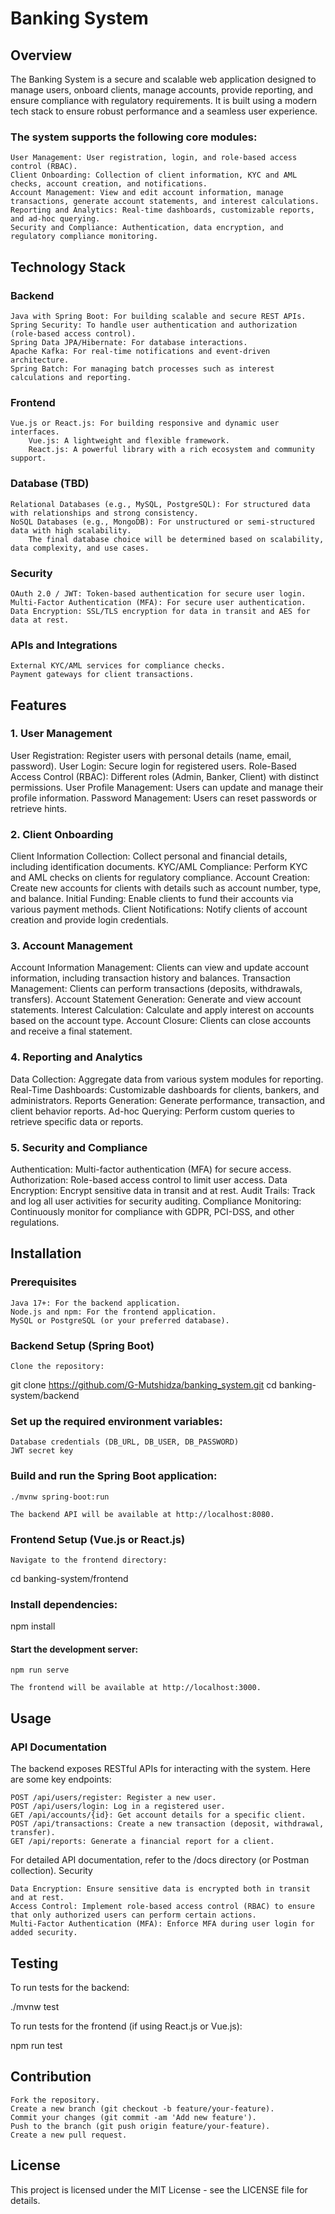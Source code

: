 # **Banking System**

## **Overview**

The Banking System is a secure and scalable web application designed to manage users, onboard clients, manage accounts, provide reporting, and ensure compliance with regulatory requirements. It is built using a modern tech stack to ensure robust performance and a seamless user experience.

### **The system supports the following core modules:**

    User Management: User registration, login, and role-based access control (RBAC).
    Client Onboarding: Collection of client information, KYC and AML checks, account creation, and notifications.
    Account Management: View and edit account information, manage transactions, generate account statements, and interest calculations.
    Reporting and Analytics: Real-time dashboards, customizable reports, and ad-hoc querying.
    Security and Compliance: Authentication, data encryption, and regulatory compliance monitoring.

## Technology Stack

### **Backend**

    Java with Spring Boot: For building scalable and secure REST APIs.
    Spring Security: To handle user authentication and authorization (role-based access control).
    Spring Data JPA/Hibernate: For database interactions.
    Apache Kafka: For real-time notifications and event-driven architecture.
    Spring Batch: For managing batch processes such as interest calculations and reporting.

### **Frontend**

    Vue.js or React.js: For building responsive and dynamic user interfaces.
        Vue.js: A lightweight and flexible framework.
        React.js: A powerful library with a rich ecosystem and community support.

### **Database (TBD)**

    Relational Databases (e.g., MySQL, PostgreSQL): For structured data with relationships and strong consistency.
    NoSQL Databases (e.g., MongoDB): For unstructured or semi-structured data with high scalability.
        The final database choice will be determined based on scalability, data complexity, and use cases.

### **Security**

    OAuth 2.0 / JWT: Token-based authentication for secure user login.
    Multi-Factor Authentication (MFA): For secure user authentication.
    Data Encryption: SSL/TLS encryption for data in transit and AES for data at rest.

### **APIs and Integrations**

    External KYC/AML services for compliance checks.
    Payment gateways for client transactions.

## **Features**

### **1. User Management**

   User Registration: Register users with personal details (name, email, password).
   User Login: Secure login for registered users.
   Role-Based Access Control (RBAC): Different roles (Admin, Banker, Client) with distinct permissions.
   User Profile Management: Users can update and manage their profile information.
   Password Management: Users can reset passwords or retrieve hints.

### **2. Client Onboarding**

   Client Information Collection: Collect personal and financial details, including identification documents.
   KYC/AML Compliance: Perform KYC and AML checks on clients for regulatory compliance.
   Account Creation: Create new accounts for clients with details such as account number, type, and balance.
   Initial Funding: Enable clients to fund their accounts via various payment methods.
   Client Notifications: Notify clients of account creation and provide login credentials.

### **3. Account Management**

   Account Information Management: Clients can view and update account information, including transaction history and balances.
   Transaction Management: Clients can perform transactions (deposits, withdrawals, transfers).
   Account Statement Generation: Generate and view account statements.
   Interest Calculation: Calculate and apply interest on accounts based on the account type.
   Account Closure: Clients can close accounts and receive a final statement.

### **4. Reporting and Analytics**

   Data Collection: Aggregate data from various system modules for reporting.
   Real-Time Dashboards: Customizable dashboards for clients, bankers, and administrators.
   Reports Generation: Generate performance, transaction, and client behavior reports.
   Ad-hoc Querying: Perform custom queries to retrieve specific data or reports.

### **5. Security and Compliance**

   Authentication: Multi-factor authentication (MFA) for secure access.
   Authorization: Role-based access control to limit user access.
   Data Encryption: Encrypt sensitive data in transit and at rest.
   Audit Trails: Track and log all user activities for security auditing.
   Compliance Monitoring: Continuously monitor for compliance with GDPR, PCI-DSS, and other regulations.

## **Installation**

### **Prerequisites**

    Java 17+: For the backend application.
    Node.js and npm: For the frontend application.
    MySQL or PostgreSQL (or your preferred database).

### **Backend Setup (Spring Boot)**

    Clone the repository:

git clone https://github.com/G-Mutshidza/banking_system.git
cd banking-system/backend

### **Set up the required environment variables:**

    Database credentials (DB_URL, DB_USER, DB_PASSWORD)
    JWT secret key

### **Build and run the Spring Boot application:**

    ./mvnw spring-boot:run

    The backend API will be available at http://localhost:8080.

### **Frontend Setup (Vue.js or React.js)**

    Navigate to the frontend directory:

cd banking-system/frontend

### **Install dependencies:**

npm install

#### **Start the development server:**

    npm run serve

    The frontend will be available at http://localhost:3000.

## **Usage**

### **API Documentation**

The backend exposes RESTful APIs for interacting with the system. Here are some key endpoints:

    POST /api/users/register: Register a new user.
    POST /api/users/login: Log in a registered user.
    GET /api/accounts/{id}: Get account details for a specific client.
    POST /api/transactions: Create a new transaction (deposit, withdrawal, transfer).
    GET /api/reports: Generate a financial report for a client.

For detailed API documentation, refer to the /docs directory (or Postman collection).
Security

    Data Encryption: Ensure sensitive data is encrypted both in transit and at rest.
    Access Control: Implement role-based access control (RBAC) to ensure that only authorized users can perform certain actions.
    Multi-Factor Authentication (MFA): Enforce MFA during user login for added security.

## **Testing**

To run tests for the backend:

./mvnw test

To run tests for the frontend (if using React.js or Vue.js):

npm run test

## **Contribution**

    Fork the repository.
    Create a new branch (git checkout -b feature/your-feature).
    Commit your changes (git commit -am 'Add new feature').
    Push to the branch (git push origin feature/your-feature).
    Create a new pull request.

## **License**

This project is licensed under the MIT License - see the LICENSE file for details.